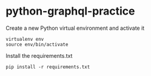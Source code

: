 # python-graphql-practice

Create a new Python virtual environment and activate it


```
virtualenv env
source env/bin/activate
```


Install the requirements.txt

```pip install -r requirements.txt```

